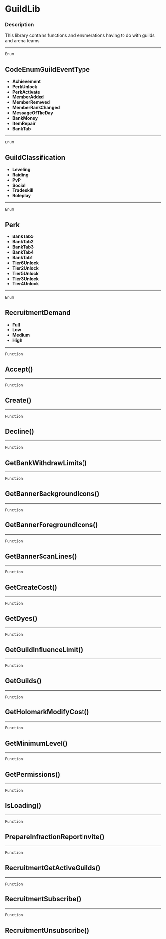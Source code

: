 GuildLib
========

### Description

This library contains functions and enumerations having to do with
guilds and arena teams

------------------------------------------------------------------------

`Enum`

CodeEnumGuildEventType
----------------------

-   **Achievement**
-   **PerkUnlock**
-   **PerkActivate**
-   **MemberAdded**
-   **MemberRemoved**
-   **MemberRankChanged**
-   **MessageOfTheDay**
-   **BankMoney**
-   **ItemRepair**
-   **BankTab**

------------------------------------------------------------------------

`Enum`

GuildClassification
-------------------

-   **Leveling**
-   **Raiding**
-   **PvP**
-   **Social**
-   **Tradeskill**
-   **Roleplay**

------------------------------------------------------------------------

`Enum`

Perk
----

-   **BankTab5**
-   **BankTab2**
-   **BankTab3**
-   **BankTab4**
-   **BankTab1**
-   **Tier6Unlock**
-   **Tier2Unlock**
-   **Tier5Unlock**
-   **Tier3Unlock**
-   **Tier4Unlock**

------------------------------------------------------------------------

`Enum`

RecruitmentDemand
-----------------

-   **Full**
-   **Low**
-   **Medium**
-   **High**

------------------------------------------------------------------------

`Function`

Accept()
--------

------------------------------------------------------------------------

`Function`

Create()
--------

------------------------------------------------------------------------

`Function`

Decline()
---------

------------------------------------------------------------------------

`Function`

GetBankWithdrawLimits()
-----------------------

------------------------------------------------------------------------

`Function`

GetBannerBackgroundIcons()
--------------------------

------------------------------------------------------------------------

`Function`

GetBannerForegroundIcons()
--------------------------

------------------------------------------------------------------------

`Function`

GetBannerScanLines()
--------------------

------------------------------------------------------------------------

`Function`

GetCreateCost()
---------------

------------------------------------------------------------------------

`Function`

GetDyes()
---------

------------------------------------------------------------------------

`Function`

GetGuildInfluenceLimit()
------------------------

------------------------------------------------------------------------

`Function`

GetGuilds()
-----------

------------------------------------------------------------------------

`Function`

GetHolomarkModifyCost()
-----------------------

------------------------------------------------------------------------

`Function`

GetMinimumLevel()
-----------------

------------------------------------------------------------------------

`Function`

GetPermissions()
----------------

------------------------------------------------------------------------

`Function`

IsLoading()
-----------

------------------------------------------------------------------------

`Function`

PrepareInfractionReportInvite()
-------------------------------

------------------------------------------------------------------------

`Function`

RecruitmentGetActiveGuilds()
----------------------------

------------------------------------------------------------------------

`Function`

RecruitmentSubscribe()
----------------------

------------------------------------------------------------------------

`Function`

RecruitmentUnsubscribe()
------------------------
